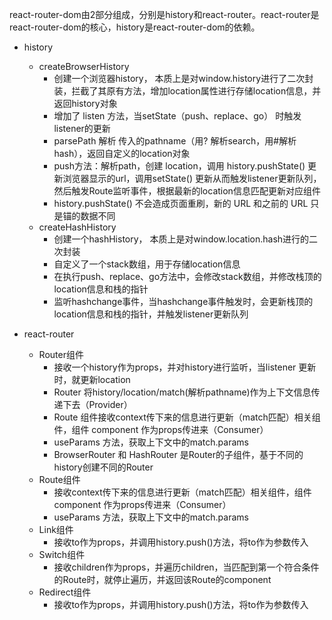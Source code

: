 react-router-dom由2部分组成，分别是history和react-router。react-router是react-router-dom的核心，history是react-router-dom的依赖。

- history
	- createBrowserHistory
		* 创建一个浏览器history， 本质上是对window.history进行了二次封装，拦截了其原有方法，增加location属性进行存储location信息，并返回history对象
		* 增加了 listen 方法，当setState（push、replace、go） 时触发listener的更新
		* parsePath 解析 传入的pathname（用? 解析search，用#解析hash），返回自定义的location对象
		* push方法：解析path，创建 location，调用 history.pushState() 更新浏览器显示的url，调用setState() 更新从而触发listener更新队列，然后触发Route监听事件，根据最新的location信息匹配更新对应组件
		* history.pushState() 不会造成页面重刷，新的 URL 和之前的 URL 只是锚的数据不同
	- createHashHistory
		* 创建一个hashHistory， 本质上是对window.location.hash进行的二次封装
		* 自定义了一个stack数组，用于存储location信息
		* 在执行push、replace、go方法中，会修改stack数组，并修改栈顶的location信息和栈的指针
		* 监听hashchange事件，当hashchange事件触发时，会更新栈顶的location信息和栈的指针，并触发listener更新队列

- react-router
  - Router组件
  	* 接收一个history作为props，并对history进行监听，当listener 更新时，就更新location
  	* Router 将history/location/match(解析pathname)作为上下文信息传递下去（Provider）
  	* Route 组件接收context传下来的信息进行更新（match匹配）相关组件，组件 component 作为props传进来（Consumer）
  	* useParams 方法，获取上下文中的match.params
  	* BrowserRouter 和 HashRouter 是Router的子组件，基于不同的history创建不同的Router
  - Route组件
  	* 接收context传下来的信息进行更新（match匹配）相关组件，组件 component 作为props传进来（Consumer）
  	* useParams 方法，获取上下文中的match.params
  - Link组件
  	* 接收to作为props，并调用history.push()方法，将to作为参数传入
  - Switch组件
  	* 接收children作为props，并遍历children，当匹配到第一个符合条件的Route时，就停止遍历，并返回该Route的component
  - Redirect组件
  	* 接收to作为props，并调用history.push()方法，将to作为参数传入
  
